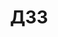 ---
title: "ДЗЗ"
description: "Статьи о дистанционном зондировании Земли. Обработка полученных спутниковых снимков для дальнейшего анализа"
---